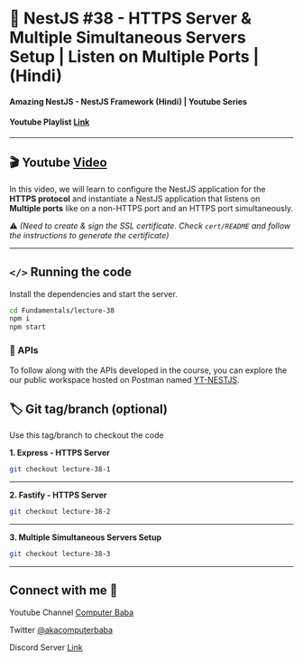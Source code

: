 # 📖 NestJS #38 - HTTPS Server & Multiple Simultaneous Servers Setup | Listen on Multiple Ports | (Hindi)

#### Amazing NestJS - NestJS Framework (Hindi) | Youtube Series

#### Youtube Playlist [Link](https://bit.ly/3titPk3)

---

## 🎬 Youtube [Video](https://youtu.be/FVfSvoDxRxw)

In this video, we will learn to configure the NestJS application for the **HTTPS protocol** and instantiate a NestJS application that listens on **Multiple ports** like on a non-HTTPS port and an HTTPS port simultaneously.

⚠️ _(Need to create & sign the SSL certificate. Check `cert/README` and follow the instructions to generate the certificate)_

---

## `</>` Running the code

Install the dependencies and start the server.

```sh
cd Fundamentals/lecture-38
npm i
npm start
```

### 📝 APIs

To follow along with the APIs developed in the course, you can explore the our public workspace hosted on Postman named
[YT-NESTJS](https://bit.ly/3wJJKK6).

## 🏷️ Git tag/branch (optional)

Use this tag/branch to checkout the code

**1. Express - HTTPS Server**

```sh
git checkout lecture-38-1
```

---

**2. Fastify - HTTPS Server**

```sh
git checkout lecture-38-2
```

---

**3. Multiple Simultaneous Servers Setup**

```sh
git checkout lecture-38-3
```

---

## Connect with me 👋

Youtube Channel [Computer Baba](https://www.youtube.com/c/ComputerBabaOfficial)

Twitter [@akacomputerbaba](https://twitter.com/akacomputerbaba)

Discord Server [Link](https://discord.gg/9V4VTDM)
